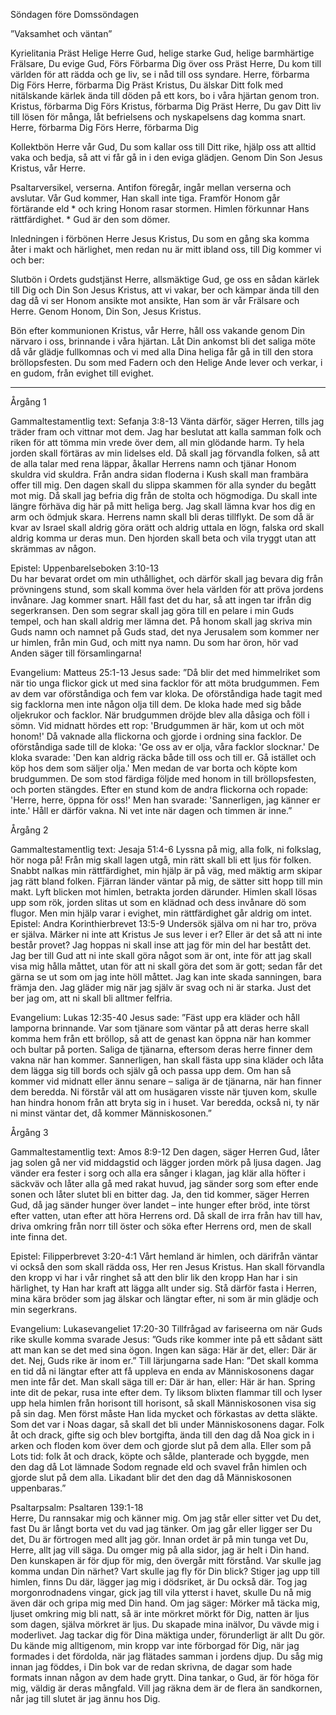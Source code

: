 ﻿Söndagen före Domssöndagen




”Vaksamhet och väntan”




Kyrielitania
Präst        Helige Herre Gud, helige starke Gud, helige barmhärtige Frälsare, Du evige Gud,
Förs        Förbarma Dig över oss
Präst        Herre, Du kom till världen för att rädda och ge liv, se i nåd till oss syndare. Herre, förbarma Dig
Förs        Herre, förbarma Dig
Präst        Kristus, Du älskar Ditt folk med nitälskande kärlek ända till döden på ett kors, bo i våra hjärtan genom tron. Kristus, förbarma Dig
Förs        Kristus, förbarma Dig
Präst        Herre, Du gav Ditt liv till lösen för många, låt befrielsens och nyskapelsens dag komma snart. Herre, förbarma Dig
Förs        Herre, förbarma Dig




Kollektbön
Herre vår Gud, Du som kallar oss till Ditt rike, hjälp oss att alltid vaka och bedja,
så att vi får gå in i den eviga glädjen. Genom Din Son Jesus Kristus, vår Herre.




Psaltarversikel, verserna. Antifon föregår, ingår mellan verserna och avslutar.
Vår Gud kommer, Han skall inte tiga. Framför Honom går förtärande eld * och kring Honom rasar stormen. 
Himlen förkunnar Hans rättfärdighet. * Gud är den som dömer.        




Inledningen i förbönen
Herre Jesus Kristus, Du som en gång ska komma åter i makt och härlighet, men redan nu är mitt ibland oss, till Dig kommer vi och ber:




Slutbön i Ordets gudstjänst
Herre, allsmäktige Gud, ge oss en sådan kärlek till Dig och Din Son Jesus Kristus, att vi vakar, ber och kämpar ända till den dag då vi ser Honom ansikte mot ansikte, Han som är vår Frälsare och Herre. Genom Honom, Din Son, Jesus Kristus.




Bön efter kommunionen
Kristus, vår Herre, håll oss vakande genom Din närvaro i oss, brinnande i våra hjärtan. Låt Din ankomst bli det saliga möte då vår glädje fullkomnas och vi med alla Dina heliga får gå in till den stora bröllopsfesten.
Du som med Fadern och den Helige Ande lever och verkar, i en gudom, från evighet till evighet.
________________
Årgång 1




Gammaltestamentlig text: Sefanja 3:8-13
Vänta därför, säger Herren, tills jag träder fram och vittnar mot dem. Jag har beslutat att kalla samman folk och riken för att tömma min vrede över dem, all min glödande harm. Ty hela jorden skall förtäras av min lidelses eld. Då skall jag förvandla folken, så att de alla talar med rena läppar, åkallar Herrens namn och tjänar Honom skuldra vid skuldra. Från andra sidan floderna i Kush skall man frambära offer till mig. Den dagen skall du slippa skammen för alla synder du begått mot mig. Då skall jag befria dig från de stolta och högmodiga. Du skall inte längre förhäva dig här på mitt heliga berg. Jag skall lämna kvar hos dig en arm och ödmjuk skara. Herrens namn skall bli deras tillflykt. De som då är kvar av Israel skall aldrig göra orätt och aldrig uttala en lögn, falska ord skall aldrig komma ur deras mun. Den hjorden skall beta och vila tryggt utan att skrämmas av någon.




Epistel: Uppenbarelseboken 3:10-13  
Du har bevarat ordet om min uthållighet, och därför skall jag bevara dig från prövningens stund, som skall komma över hela världen för att pröva jordens invånare. Jag kommer snart. Håll fast det du har, så att ingen tar ifrån dig segerkransen. Den som segrar skall jag göra till en pelare i min Guds tempel, och han skall aldrig mer lämna det. På honom skall jag skriva min Guds namn och namnet på Guds stad, det nya Jerusalem som kommer ner ur himlen, från min Gud, och mitt nya namn. Du som har öron, hör vad Anden säger till församlingarna! 




Evangelium: Matteus 25:1-13
Jesus sade: ”Då blir det med himmelriket som när tio unga flickor gick ut med sina facklor för att möta brudgummen. Fem av dem var oförståndiga och fem var kloka. De oförståndiga hade tagit med sig facklorna men inte någon olja till dem. De kloka hade med sig både oljekrukor och facklor. När brudgummen dröjde blev alla dåsiga och föll i sömn. Vid midnatt hördes ett rop: 'Brudgummen är här, kom ut och möt honom!' Då vaknade alla flickorna och gjorde i ordning sina facklor. De oförståndiga sade till de kloka: 'Ge oss av er olja, våra facklor slocknar.' De kloka svarade: 'Den kan aldrig räcka både till oss och till er. Gå istället och köp hos dem som säljer olja.'  Men medan de var borta och köpte kom brudgummen. De som stod färdiga följde med honom in till bröllopsfesten, och porten stängdes. Efter en stund kom de andra flickorna och ropade: 'Herre, herre, öppna för oss!' Men han svarade: 'Sannerligen, jag känner er inte.' 
Håll er därför vakna. Ni vet inte när dagen och timmen är inne.” 
















Årgång 2




Gammaltestamentlig text: Jesaja 51:4-6
Lyssna på mig, alla folk, ni folkslag, hör noga på! Från mig skall lagen utgå, min rätt skall bli ett ljus för folken. Snabbt nalkas min rättfärdighet, min hjälp är på väg, med mäktig arm skipar jag rätt bland folken. Fjärran länder väntar på mig, de sätter sitt hopp till min makt. Lyft blicken mot himlen, betrakta jorden därunder. Himlen skall lösas upp som rök, jorden slitas ut som en klädnad och dess invånare dö som flugor. Men min hjälp varar i evighet, min rättfärdighet går aldrig om intet.
Epistel: Andra Korinthierbrevet 13:5-9 
Undersök själva om ni har tro, pröva er själva. Märker ni inte att Kristus Je sus lever i er? Eller är det så att ni inte består provet? Jag hoppas ni skall inse att jag för min del har bestått det. Jag ber till Gud att ni inte skall göra något som är ont, inte för att jag skall visa mig hålla måttet, utan för att ni skall göra det som är gott; sedan får det gärna se ut som om jag inte höll måttet. Jag kan inte skada sanningen, bara främja den. Jag gläder mig när jag själv är svag och ni är starka. Just det ber jag om, att ni skall bli alltmer felfria.




Evangelium: Lukas 12:35-40 
Jesus sade: ”Fäst upp era kläder och håll lamporna brinnande. Var som tjänare som väntar på att deras herre skall komma hem från ett bröllop, så att de genast kan öppna när han kommer och bultar på porten. Saliga de tjänarna, eftersom deras herre finner dem vakna när han kommer. Sannerligen, han skall fästa upp sina kläder och låta dem lägga sig till bords och själv gå och passa upp dem. Om han så kommer vid midnatt eller ännu senare – saliga är de tjänarna, när han finner dem beredda. Ni förstår väl att om husägaren visste när tjuven kom, skulle han hindra honom från att bryta sig in i huset. Var beredda, också ni, ty när ni minst väntar det, då kommer Människosonen.”  








Årgång 3




Gammaltestamentlig text: Amos 8:9-12
Den dagen, säger Herren Gud, låter jag solen gå ner vid middagstid och lägger jorden mörk på ljusa dagen. Jag vänder era fester i sorg och alla era sånger i klagan, jag klär alla höfter i säckväv och låter alla gå med rakat huvud, jag sänder sorg som efter ende sonen och låter slutet bli en bitter dag. Ja, den tid kommer, säger Herren Gud, då jag sänder hunger över landet – inte hunger efter bröd, inte törst efter vatten, utan efter att höra Herrens ord. Då skall de irra från hav till hav, driva omkring från norr till öster och söka efter Herrens ord, men de skall inte finna det. 




Epistel: Filipperbrevet 3:20-4:1
Vårt hemland är himlen, och därifrån väntar vi också den som skall rädda oss, Her ren Jesus Kristus. Han skall förvandla den kropp vi har i vår ringhet så att den blir lik den kropp Han har i sin härlighet, ty Han har kraft att lägga allt under sig. Stå därför fasta i Herren, mina kära bröder som jag älskar och längtar efter, ni som är min glädje och min segerkrans. 




Evangelium: Lukasevangeliet 17:20-30
Tillfrågad av fariseerna om när Guds rike skulle komma svarade Jesus: ”Guds rike kommer inte på ett sådant sätt att man kan se det med sina ögon. Ingen kan säga: Här är det, eller: Där är det. Nej, Guds rike är inom er.” Till lärjungarna sade Han: ”Det skall komma en tid då ni längtar efter att få uppleva en enda av Människosonens dagar men inte får det. Man skall säga till er: Där är han, eller: Här är han. Spring inte dit de pekar, rusa inte efter dem. Ty liksom blixten flammar till och lyser upp hela himlen från horisont till horisont, så skall Människosonen visa sig på sin dag. Men först måste Han lida mycket och förkastas av detta släkte. Som det var i Noas dagar, så skall det bli under Människosonens dagar. Folk åt och drack, gifte sig och blev bortgifta, ända till den dag då Noa gick in i arken och floden kom över dem och gjorde slut på dem alla. Eller som på Lots tid: folk åt och drack, köpte och sålde, planterade och byggde, men den dag då Lot lämnade Sodom regnade eld och svavel från himlen och gjorde slut på dem alla. Likadant blir det den dag då Människosonen uppenbaras.”








Psaltarpsalm: Psaltaren 139:1-18  
Herre, Du rannsakar mig och känner mig. Om jag står eller sitter vet Du det, fast Du är långt borta vet du vad jag tänker. 
Om jag går eller ligger ser Du det, Du är förtrogen med allt jag gör. 
Innan ordet är på min tunga vet Du, Herre, allt jag vill säga. 
Du omger mig på alla sidor, jag är helt i Din hand. 
Den kunskapen är för djup för mig, den övergår mitt förstånd.
Var skulle jag komma undan Din närhet? Vart skulle jag fly för Din blick? 
Stiger jag upp till himlen, finns Du där, lägger jag mig i dödsriket, är Du också där. 
Tog jag morgonrodnadens vingar, gick jag till vila ytterst i havet, 
skulle Du nå mig även där och gripa mig med Din hand. 
Om jag säger: Mörker må täcka mig, ljuset omkring mig bli natt, 
så är inte mörkret mörkt för Dig, natten är ljus som dagen, själva mörkret är ljus.
Du skapade mina inälvor, Du vävde mig i moderlivet. 
Jag tackar dig för Dina mäktiga under, förunderligt är allt Du gör.
Du kände mig alltigenom, min kropp var inte förborgad för Dig,
när jag formades i det fördolda, när jag flätades samman i jordens djup. 
Du såg mig innan jag föddes, i Din bok var de redan skrivna,
de dagar som hade formats innan någon av dem hade grytt. 
Dina tankar, o Gud, är för höga för mig, väldig är deras mångfald. 
Vill jag räkna dem är de flera än sandkornen, når jag till slutet är jag ännu hos Dig.